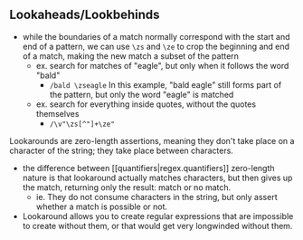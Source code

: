 
## Lookaheads/Lookbehinds
- while the boundaries of a match normally correspond with the start and end of a pattern, we can use `\zs` and `\ze` to crop the beginning and end of a match, making the new match a subset of the pattern
  - ex. search for matches of "eagle", but only when it follows the word "bald"
    - `/bald \zseagle`
In this example, "bald eagle" still forms part of the pattern, but only the word "eagle" is matched
  - ex. search for everything inside quotes, without the quotes themselves
    - `/\v"\zs[^"]+\ze"`

Lookarounds are zero-length assertions, meaning they don't take place on a character of the string; they take place between characters.
- the difference between [[quantifiers|regex.quantifiers]] zero-length nature is that lookaround actually matches characters, but then gives up the match, returning only the result: match or no match.
  - ie. They do not consume characters in the string, but only assert whether a match is possible or not.
- Lookaround allows you to create regular expressions that are impossible to create without them, or that would get very longwinded without them.
